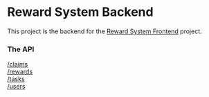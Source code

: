 # Reward System Backend

This project is the backend for the [Reward System Frontend](https://github.com/brendsimons/RewardSystem_frontend) project.

### The API
[/claims](/docs/claims.md)  
[/rewards](/docs/rewards.md)  
[/tasks](/docs/tasks.md)  
[/users](/docs/users.md)  